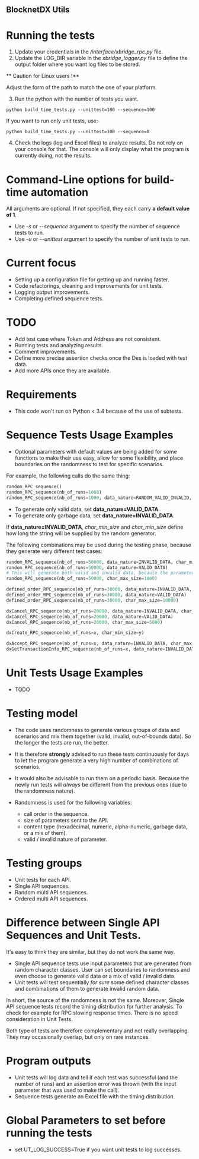 ## BlocknetDX Utils

# Running the tests

1. Update your credentials in the */interface/xbridge_rpc.py* file.
2. Update the LOG_DIR variable in the *xbridge_logger.py* file to define the output folder where you want log files to be stored.

** Caution for Linux users !**

Adjust the form of the path to match the one of your platform.

3. Run the python with the number of tests you want.

```
python build_time_tests.py --unittest=100 --sequence=100
```

If you want to run only unit tests, use:
```
python build_time_tests.py --unittest=100 --sequence=0
```

4. Check the logs (log and Excel files) to analyze results.
Do not rely on your console for that. The console will only display what the program is currently doing, not the results.


# Command-Line options for build-time automation

All arguments are optional. If not specified, they each carry **a default value of 1**.
- Use *-s* or *--sequence* argument to specify the number of sequence tests to run.
- Use *-u* or *--unittest* argument to specify the number of unit tests to run.

# Current focus

- Setting up a configuration file for getting up and running faster.
- Code refactorings, cleaning and improvements for unit tests.
- Logging output improvements.
- Completing defined sequence tests.

# TODO

- Add test case where Token and Address are not consistent.
- Running tests and analyzing results.
- Comment improvements.
- Define more precise assertion checks once the Dex is loaded with test data.
- Add more APIs once they are available.

# Requirements

- This code won't run on Python < 3.4 because of the use of subtests.

# Sequence Tests Usage Examples

- Optional parameters with default values are being added for some functions to make their use easy, allow for some flexibility, and place boundaries on the randomness to test for specific scenarios.

For example, the following calls do the same thing: 
```python
random_RPC_sequence()
random_RPC_sequence(nb_of_runs=1000)
random_RPC_sequence(nb_of_runs=1000, data_nature=RANDOM_VALID_INVALID, char_min_size=1, char_max_size=12000)
```

- To generate only valid data, set **data_nature=VALID_DATA**. 
- To generate only garbage data, set **data_nature=INVALID_DATA**.

If **data_nature=INVALID_DATA**, *char_min_size* and *char_min_size* define how long the string will be supplied by the random generator.

The following combinations may be used during the testing phase, because they generate very different test cases:
```python
random_RPC_sequence(nb_of_runs=50000, data_nature=INVALID_DATA, char_min_size=10000, char_max_size=12000)
random_RPC_sequence(nb_of_runs=50000, data_nature=VALID_DATA)
# This will generate both valid and invalid data, because the parameter is not specified.
random_RPC_sequence(nb_of_runs=50000, char_max_size=1000)

defined_order_RPC_sequence(nb_of_runs=30000, data_nature=INVALID_DATA, char_min_size=5000, char_max_size=12000)
defined_order_RPC_sequence(nb_of_runs=30000, data_nature=VALID_DATA)
defined_order_RPC_sequence(nb_of_runs=30000, char_max_size=10000)

dxCancel_RPC_sequence(nb_of_runs=20000, data_nature=INVALID_DATA, char_min_size=1, char_max_size=15000)
dxCancel_RPC_sequence(nb_of_runs=20000, data_nature=VALID_DATA)
dxCancel_RPC_sequence(nb_of_runs=20000, char_max_size=5000)

dxCreate_RPC_sequence(nb_of_runs=x, char_min_size=y)

dxAccept_RPC_sequence(nb_of_runs=x, data_nature=INVALID_DATA, char_max_size=y)
dxGetTransactionInfo_RPC_sequence(nb_of_runs=x, data_nature=INVALID_DATA, char_max_size=y)

```


# Unit Tests Usage Examples

- TODO

# Testing model

- The code uses randomness to generate various groups of data and scenarios and mix them together (valid, invalid, out-of-bounds data).
So the longer the tests are run, the better.

- It is therefore **strongly** advised to run these tests continuously for days to let the program generate a very high number of combinations of scenarios.

- It would also be advisable to run them on a periodic basis. Because the newly run tests will *always* be different from the previous ones (due to the randomness nature).

- Randomness is used for the following variables:
  - call order in the sequence.
  - size of parameters sent to the API.
  - content type (hexadecimal, numeric, alpha-numeric, garbage data, or a mix of them).
  - valid / invalid nature of parameter.
 
  
# Testing groups

- Unit tests for each API.
- Single API sequences.
- Random multi API sequences.
- Ordered multi API sequences.

# Difference between Single API Sequences and Unit Tests.

It's easy to think they are similar, but they do not work the same way.
- Single API sequence tests use input parameters that are generated from random character classes.
User can set boundaries to randomness and even choose to generate valid data or a mix of valid / invalid data.
- Unit tests will test sequentially *for sure* some defined character classes and combinations of them to generate invalid random data.

In short, the source of the randomness is not the same.
Moreover, Single API sequence tests record the timing distribution for further analysis. To check for example for RPC slowing response times. There is no speed consideration in Unit Tests.

Both type of tests are therefore complementary and not really overlapping. They may occasionally overlap, but only on rare instances.

# Program outputs

- Unit tests will log data and tell if each test was successful (and the number of runs) and an assertion error was thrown (with the input parameter that was used to make the call).
- Sequence tests generate an Excel file with the timing distribution.

# Global Parameters to set before running the tests

- set UT_LOG_SUCCESS=True if you want unit tests to log successes.



